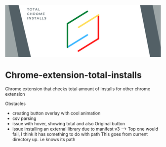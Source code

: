 <img src="src/App/assets/icons/total-chrome-installs-banner.png" alt="readme banner" width="1000">

# Chrome-extension-total-installs

Chrome extension that checks total amount of installs for other chrome extension

Obstacles

- creating button overlay with cool animation
- csv parsing
- issue with hover, showing total and also Original button
- issue installing an external library due to manifest v3
  --> <script src="/src/node_modules/chart.js/dist/chart.js"></script>
  Top one would fail, I think it has something to do with path
  <script src="../../node_modules/chart.js/dist/chart.js"></script>
  This goes from current directory up. i.e knows its path
